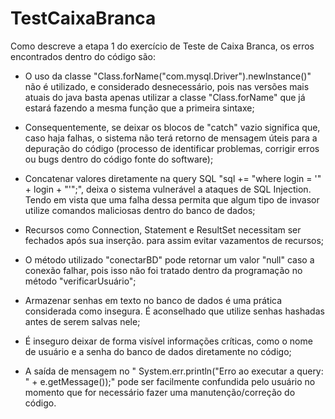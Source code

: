 # TestCaixaBranca
Como descreve a etapa 1 do exercício de Teste de Caixa Branca, os erros encontrados dentro do código são:

- O uso da classe "Class.forName("com.mysql.Driver").newInstance()" não é utilizado, e considerado desnecessário, pois nas versões mais atuais do java basta apenas utilizar a classe "Class.forName" que já estará fazendo a mesma função que a primeira sintaxe;

- Consequentemente, se deixar os blocos de "catch" vazio significa que, caso haja falhas, o sistema não terá retorno de mensagem úteis para a depuração do código (processo de identificar problemas, corrigir erros ou bugs dentro do código fonte do software);

- Concatenar valores diretamente na query SQL "sql += "where login = '" + login + "'";", deixa o sistema vulnerável a ataques de SQL Injection. Tendo em vista que uma falha dessa permita que algum tipo de invasor utilize comandos maliciosas dentro do banco de dados;

- Recursos como Connection, Statement e ResultSet necessitam ser fechados após sua inserção. para assim evitar vazamentos de recursos;

- O método utilizado "conectarBD" pode retornar um valor "null" caso a conexão falhar, pois isso não foi tratado dentro da programação no método "verificarUsuário";

- Armazenar senhas em texto no banco de dados é uma prática considerada como insegura. É aconselhado que utilize senhas hashadas antes de serem salvas nele;

- É inseguro deixar de forma visível informações críticas, como o nome de usuário e a senha do banco de dados diretamente no código;
  
- A saída de mensagem no "  System.err.println("Erro ao executar a query: " + e.getMessage());" pode ser facilmente confundida pelo usuário no momento que for necessário fazer uma manutenção/correção do código.
  
